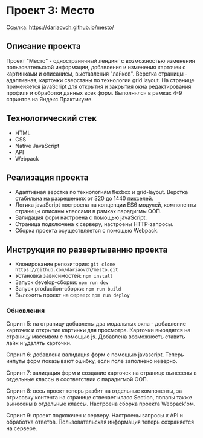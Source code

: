 # Проект 3: Место

Ссылка: https://dariaovch.github.io/mesto/

## Описание проекта

Проект "Место" - одностраничный лендинг с возможностью изменения пользовательской информации, добавления и изменения карточек с картинками и описанием, выставления "лайков".
Верстка страницы - адаптивная, карточки сверстаны по технологии grid layout. 
На странице применяется javaScript для открытия и закрытия окна редактирования профиля и обработки данных всех форм. Выполнялся в рамках 4-9 спринтов на Яндекс.Практикуме.

## Технологический стек

* HTML
* CSS
* Native JavaScript
* API
* Webpack

## Реализация проекта

* Адаптивная верстка по технологиям flexbox и grid-layout. Верстка стабильна на разрешениях от 320 до 1440 пикселей.
* Логика javaScript построена на концепции ES6 модулей, компоненты страницы описаны классами в рамках парадигмы ООП.
* Валидация форм настроена с помощью javaScript.
* Страница подключена к серверу, настроены HTTP-запросы.
* Сборка проекта осуществляется с помощью Webpack.

## Инструкция по развертыванию проекта

* Клонирование репозитория: `git clone https://github.com/dariaovch/mesto.git`
* Установка зависимостей: `npm install`
* Запуск develop-сборки: `npm run dev`
* Запуск production-сборки: `npm run build`
* Выложить проект на сервер:  `npm run deploy`

### Обновления

Спринт 5: на страницу добавлены два модальных окна - добавление карточек и открытие картинки для просмотра. Карточки выовдятся на страницу массивом с помощью js. Добавлена возможность ставить лайк и удалять карточки.

Спринт 6: добавлена валидация форм с помощью javascript. Теперь инпуты форм показывают ошибку, если поле заполнено неверно.

Спринт 7: валидация форм и создание карточек на странице вынесены в отдельные классы в соответствии с парадигмой ООП.

Спринт 8: весь проект теперь разбит на отдельные компоненты, за отрисовку контента на странице отвечает класс Section, попапы также вынесены в отдельные классы. Настроена сборка проекта Webpack'ом.

Спринт 9: проект подключен к серверу. Настроены запросы к API и обработка ответов. Пользовательская информация теперь сохраняется на сервере.

